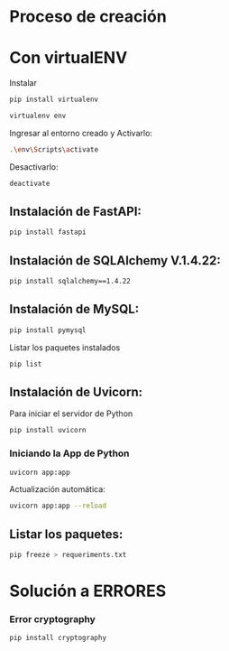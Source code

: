 #   Proceso de creación



#   Con virtualENV
Instalar
```sh
pip install virtualenv
```
```sh
virtualenv env
```
Ingresar al entorno creado y Activarlo:
```sh
.\env\Scripts\activate
```
Desactivarlo:
```sh
deactivate
```

##  Instalación de FastAPI:
```sh
pip install fastapi
```
##  Instalación de SQLAlchemy V.1.4.22:
```sh
pip install sqlalchemy==1.4.22
```
##  Instalación de MySQL:
```sh
pip install pymysql
```
Listar los paquetes instalados
```sh
pip list
```

##  Instalación de Uvicorn:
Para iniciar el servidor de Python
```sh
pip install uvicorn
```
### Iniciando la App de Python
```sh
uvicorn app:app
```
Actualización automática:
```sh
uvicorn app:app --reload
```

##  Listar los paquetes:
```sh
pip freeze > requeriments.txt
```

#   Solución a ERRORES
### Error cryptography
```
pip install cryptography
```